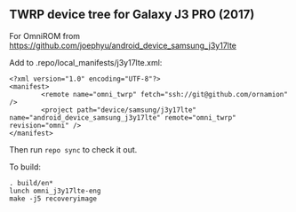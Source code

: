 
## TWRP device tree for Galaxy J3 PRO (2017)

For OmniROM from https://github.com/joephyu/android_device_samsung_j3y17lte

Add to .repo/local_manifests/j3y17lte.xml:


```
<?xml version="1.0" encoding="UTF-8"?>
<manifest>
        <remote name="omni_twrp" fetch="ssh://git@github.com/ornamion" />
        <project path="device/samsung/j3y17lte" name="android_device_samsung_j3y17lte" remote="omni_twrp" revision="omni" />
</manifest>
```


Then run `repo sync` to check it out.

To build:

`. build/en*`  
`lunch omni_j3y17lte-eng`  
`make -j5 recoveryimage`  
